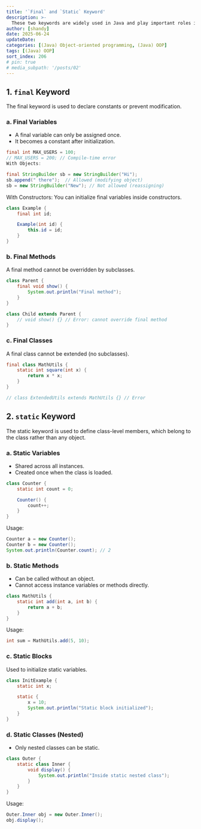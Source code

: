 ```yaml
---
title: '`Final` and `Static` Keyword'
description: >-
  These two keywords are widely used in Java and play important roles in defining behavior for variables, methods, and classes.
author: [shandy]
date: 2025-06-24
updateDate:
categories: [(Java) Object-oriented programming, (Java) OOP]
tags: [(Java) OOP]
sort_index: 206
# pin: true
# media_subpath: '/posts/02'
---
```



## 1. `final` Keyword
The final keyword is used to declare constants or prevent modification.

### a. Final Variables
- A final variable can only be assigned once.
- It becomes a constant after initialization.

```java
final int MAX_USERS = 100;
// MAX_USERS = 200; // Compile-time error
With Objects:
```

```java
final StringBuilder sb = new StringBuilder("Hi");
sb.append(" there");  // Allowed (modifying object)
sb = new StringBuilder("New"); // Not allowed (reassigning)
```

With Constructors: You can initialize final variables inside constructors.

```java
class Example {
    final int id;

    Example(int id) {
        this.id = id;
    }
}
```

### b. Final Methods

A final method cannot be overridden by subclasses.

```java
class Parent {
    final void show() {
        System.out.println("Final method");
    }
}

class Child extends Parent {
    // void show() {} // Error: cannot override final method
}
```

### c. Final Classes

A final class cannot be extended (no subclasses).

```java
final class MathUtils {
    static int square(int x) {
        return x * x;
    }
}

// class ExtendedUtils extends MathUtils {} // Error
```

## 2. `static` Keyword
The static keyword is used to define class-level members, which belong to the class rather than any object.

### a. Static Variables
- Shared across all instances.
- Created once when the class is loaded.

```java
class Counter {
    static int count = 0;

    Counter() {
        count++;
    }
}
```
Usage:

```    java
Counter a = new Counter();
Counter b = new Counter();
System.out.println(Counter.count); // 2
```

### b. Static Methods
- Can be called without an object.
- Cannot access instance variables or methods directly.

```java
class MathUtils {
    static int add(int a, int b) {
        return a + b;
    }
}
```

Usage:
```java
int sum = MathUtils.add(5, 10);
```

### c. Static Blocks

Used to initialize static variables.

```java
class InitExample {
    static int x;

    static {
        x = 10;
        System.out.println("Static block initialized");
    }
}
```

### d. Static Classes (Nested)
- Only nested classes can be static.

```java
class Outer {
    static class Inner {
        void display() {
            System.out.println("Inside static nested class");
        }
    }
}
```

Usage:

```java
Outer.Inner obj = new Outer.Inner();
obj.display();
```

